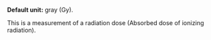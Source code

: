 **Default unit:** gray (Gy).   


This is a measurement of a radiation dose (Absorbed dose of ionizing radiation). 

 
